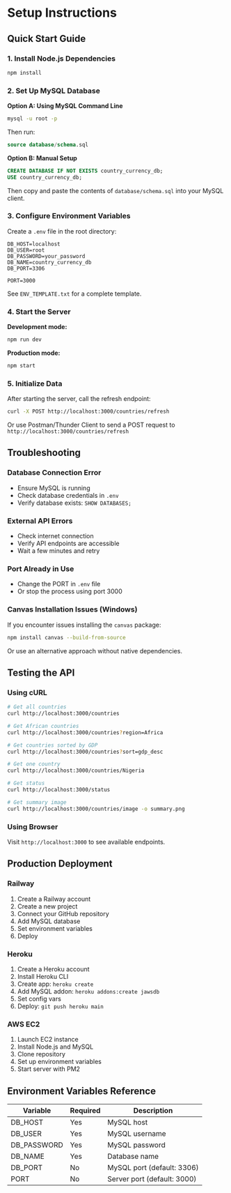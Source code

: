 # Setup Instructions

## Quick Start Guide

### 1. Install Node.js Dependencies
```bash
npm install
```

### 2. Set Up MySQL Database

**Option A: Using MySQL Command Line**
```bash
mysql -u root -p
```
Then run:
```sql
source database/schema.sql
```

**Option B: Manual Setup**
```sql
CREATE DATABASE IF NOT EXISTS country_currency_db;
USE country_currency_db;
```

Then copy and paste the contents of `database/schema.sql` into your MySQL client.

### 3. Configure Environment Variables

Create a `.env` file in the root directory:

```env
DB_HOST=localhost
DB_USER=root
DB_PASSWORD=your_password
DB_NAME=country_currency_db
DB_PORT=3306

PORT=3000
```

See `ENV_TEMPLATE.txt` for a complete template.

### 4. Start the Server

**Development mode:**
```bash
npm run dev
```

**Production mode:**
```bash
npm start
```

### 5. Initialize Data

After starting the server, call the refresh endpoint:

```bash
curl -X POST http://localhost:3000/countries/refresh
```

Or use Postman/Thunder Client to send a POST request to `http://localhost:3000/countries/refresh`

## Troubleshooting

### Database Connection Error
- Ensure MySQL is running
- Check database credentials in `.env`
- Verify database exists: `SHOW DATABASES;`

### External API Errors
- Check internet connection
- Verify API endpoints are accessible
- Wait a few minutes and retry

### Port Already in Use
- Change the PORT in `.env` file
- Or stop the process using port 3000

### Canvas Installation Issues (Windows)
If you encounter issues installing the `canvas` package:

```bash
npm install canvas --build-from-source
```

Or use an alternative approach without native dependencies.

## Testing the API

### Using cURL

```bash
# Get all countries
curl http://localhost:3000/countries

# Get African countries
curl http://localhost:3000/countries?region=Africa

# Get countries sorted by GDP
curl http://localhost:3000/countries?sort=gdp_desc

# Get one country
curl http://localhost:3000/countries/Nigeria

# Get status
curl http://localhost:3000/status

# Get summary image
curl http://localhost:3000/countries/image -o summary.png
```

### Using Browser
Visit `http://localhost:3000` to see available endpoints.

## Production Deployment

### Railway
1. Create a Railway account
2. Create a new project
3. Connect your GitHub repository
4. Add MySQL database
5. Set environment variables
6. Deploy

### Heroku
1. Create a Heroku account
2. Install Heroku CLI
3. Create app: `heroku create`
4. Add MySQL addon: `heroku addons:create jawsdb`
5. Set config vars
6. Deploy: `git push heroku main`

### AWS EC2
1. Launch EC2 instance
2. Install Node.js and MySQL
3. Clone repository
4. Set up environment variables
5. Start server with PM2

## Environment Variables Reference

| Variable | Required | Description |
|----------|----------|-------------|
| DB_HOST | Yes | MySQL host |
| DB_USER | Yes | MySQL username |
| DB_PASSWORD | Yes | MySQL password |
| DB_NAME | Yes | Database name |
| DB_PORT | No | MySQL port (default: 3306) |
| PORT | No | Server port (default: 3000) |


